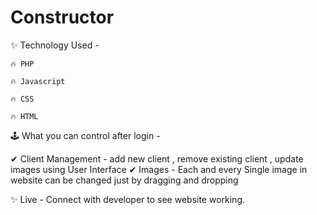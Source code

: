 # Constructor 

✨ Technology Used - 

    🔥 PHP 

    🔥 Javascript

    🔥 CSS

    🔥 HTML

🕹 What you can control after login - 

✔ Client Management - add new client , remove existing client , update images using User Interface
✔ Images - Each and every Single image in website can be changed just by dragging and dropping

✨ Live - Connect with developer to see website working.
